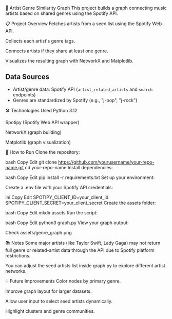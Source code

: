 🎵 Artist Genre Similarity Graph
This project builds a graph connecting music artists based on shared genres using the Spotify API.

📋 Project Overview
Fetches artists from a seed list using the Spotify Web API.

Collects each artist's genre tags.

Connects artists if they share at least one genre.

Visualizes the resulting graph with NetworkX and Matplotlib.

## Data Sources
- Artist/genre data: Spotify API (`artist_related_artists` and `search` endpoints)
- Genres are standardized by Spotify (e.g., "j-pop", "j-rock")

🛠 Technologies Used
Python 3.12

Spotipy (Spotify Web API wrapper)

NetworkX (graph building)

Matplotlib (graph visualization)

🚀 How to Run
Clone the repository:

bash
Copy
Edit
git clone https://github.com/yourusername/your-repo-name.git
cd your-repo-name
Install dependencies:

bash
Copy
Edit
pip install -r requirements.txt
Set up your environment:

Create a .env file with your Spotify API credentials:

ini
Copy
Edit
SPOTIPY_CLIENT_ID=your_client_id
SPOTIPY_CLIENT_SECRET=your_client_secret
Create the assets folder:

bash
Copy
Edit
mkdir assets
Run the script:

bash
Copy
Edit
python3 graph.py
View your graph output:

Check assets/genre_graph.png

📚 Notes
Some major artists (like Taylor Swift, Lady Gaga) may not return full genre or related-artist data through the API due to Spotify platform restrictions.

You can adjust the seed artists list inside graph.py to explore different artist networks.

💡 Future Improvements
Color nodes by primary genre.

Improve graph layout for larger datasets.

Allow user input to select seed artists dynamically.

Highlight clusters and genre communities.